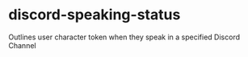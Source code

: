 # discord-speaking-status
Outlines user character token when they speak in a specified Discord Channel

